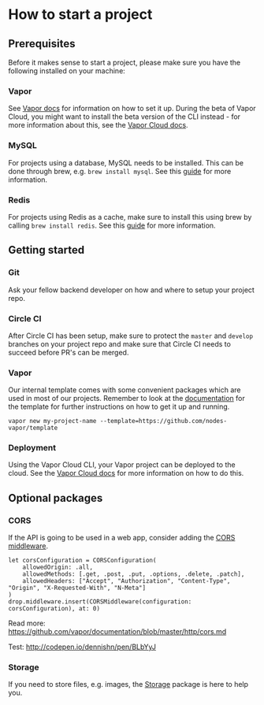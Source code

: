# How to start a project

## Prerequisites

Before it makes sense to start a project, please make sure you have the following installed on your machine:

### Vapor

See [Vapor docs](https://docs.vapor.codes) for information on how to set it up. During the beta of Vapor Cloud, you might want to install the beta version of the CLI instead - for more information about this, see the [Vapor Cloud docs](https://docs.vapor.cloud).

### MySQL

For projects using a database, MySQL needs to be installed. This can be done through brew, e.g. `brew install mysql`. See this [guide](https://blog.joefallon.net/2013/10/install-mysql-on-mac-osx-using-homebrew/) for more information.

### Redis

For projects using Redis as a cache, make sure to install this using brew by calling `brew install redis`. See this [guide](https://gist.github.com/nrollr/eb24336b8fb8e7ba5630) for more information.


## Getting started

### Git

Ask your fellow backend developer on how and where to setup your project repo. 


### Circle CI

After Circle CI has been setup, make sure to protect the `master` and `develop` branches on your project repo and make sure that Circle CI needs to succeed before PR's can be merged.


### Vapor

Our internal template comes with some convenient packages which are used in most of our projects. Remember to look at the [documentation](https://github.com/nodes-vapor/template/blob/master/README.md) for the template for further instructions on how to get it up and running.

```
vapor new my-project-name --template=https://github.com/nodes-vapor/template
```

### Deployment

Using the Vapor Cloud CLI, your Vapor project can be deployed to the cloud. See the [Vapor Cloud docs](https://docs.vapor.cloud/) for more information on how to do this.

## Optional packages

### CORS
If the API is going to be used in a web app, consider adding the [CORS middleware](https://docs.vapor.codes/2.0/http/cors/#cors).

```
let corsConfiguration = CORSConfiguration(
    allowedOrigin: .all,
    allowedMethods: [.get, .post, .put, .options, .delete, .patch],
    allowedHeaders: ["Accept", "Authorization", "Content-Type", "Origin", "X-Requested-With", "N-Meta"]
)
drop.middleware.insert(CORSMiddleware(configuration: corsConfiguration), at: 0)
```
Read more: https://github.com/vapor/documentation/blob/master/http/cors.md

Test: http://codepen.io/dennishn/pen/BLbYyJ


### Storage

If you need to store files, e.g. images, the [Storage](
https://github.com/nodes-vapor/storage) package is here to help you.
